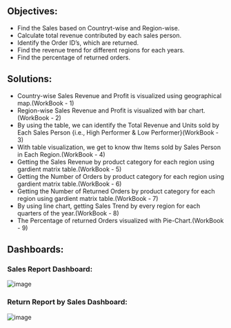 ## Objectives:
  * Find the Sales based on Countryt-wise and Region-wise.
  * Calculate total revenue contributed by each sales person.
  * Identify the Order ID’s, which are returned.
  * Find the revenue trend for different regions for each years.
  * Find the percentage of returned orders.
## Solutions:
  * Country-wise Sales Revenue and Profit is visualized using geographical map.(WorkBook - 1)
  * Region-wise Sales Revenue and Profit is visualized with bar chart.(WorkBook - 2)
  * By using the table, we can identify the Total Revenue and Units sold by Each Sales Person {i.e., High Performer & Low Performer}(WorkBook - 3)
  * With table visualization, we get to know thw Items sold by Sales Person in Each Region.(WorkBook - 4)
  * Getting the Sales Revenue by product category for each region using gardient matrix table.(WorkBook - 5)
  * Getting the Number of Orders by product category for each region using gardient matrix table.(WorkBook - 6)
  * Getting the Number of Returned Orders by product category for each region using gardient matrix table.(WorkBook - 7)
  * By using line chart, getting Sales Trend by every region for each quarters of the year.(WorkBook - 8)
  * The Percentage of returned Orders visualized with Pie-Chart.(WorkBook - 9)
## Dashboards:

### Sales Report Dashboard:

![image](https://github.com/shridhar1504/Tableau-Visualization-Viz.-Project-/assets/113985416/edd3148e-5b2e-4162-8f90-28585a6f96fd)

### Return Report by Sales Dashboard:

![image](https://github.com/shridhar1504/Tableau-Visualization-Viz.-Project-/assets/113985416/418e7d14-fcc1-4171-a451-127f802072ab)
